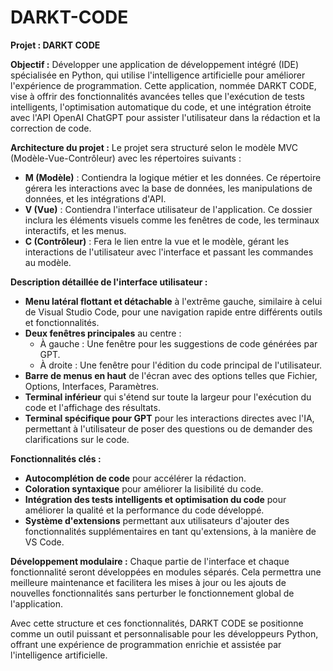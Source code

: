 # DARKT-CODE
**Projet : DARKT CODE**

**Objectif :** 
Développer une application de développement intégré (IDE) spécialisée en Python, qui utilise l'intelligence artificielle pour améliorer l'expérience de programmation. Cette application, nommée DARKT CODE, vise à offrir des fonctionnalités avancées telles que l'exécution de tests intelligents, l'optimisation automatique du code, et une intégration étroite avec l'API OpenAI ChatGPT pour assister l'utilisateur dans la rédaction et la correction de code.

**Architecture du projet :**
Le projet sera structuré selon le modèle MVC (Modèle-Vue-Contrôleur) avec les répertoires suivants :
- **M (Modèle)** : Contiendra la logique métier et les données. Ce répertoire gérera les interactions avec la base de données, les manipulations de données, et les intégrations d'API.
- **V (Vue)** : Contiendra l'interface utilisateur de l'application. Ce dossier inclura les éléments visuels comme les fenêtres de code, les terminaux interactifs, et les menus.
- **C (Contrôleur)** : Fera le lien entre la vue et le modèle, gérant les interactions de l'utilisateur avec l'interface et passant les commandes au modèle.

**Description détaillée de l'interface utilisateur :**
- **Menu latéral flottant et détachable** à l'extrême gauche, similaire à celui de Visual Studio Code, pour une navigation rapide entre différents outils et fonctionnalités.
- **Deux fenêtres principales** au centre :
  - À gauche : Une fenêtre pour les suggestions de code générées par GPT.
  - À droite : Une fenêtre pour l'édition du code principal de l'utilisateur.
- **Barre de menus en haut** de l'écran avec des options telles que Fichier, Options, Interfaces, Paramètres.
- **Terminal inférieur** qui s'étend sur toute la largeur pour l'exécution du code et l'affichage des résultats.
- **Terminal spécifique pour GPT** pour les interactions directes avec l'IA, permettant à l'utilisateur de poser des questions ou de demander des clarifications sur le code.

**Fonctionnalités clés :**
- **Autocomplétion de code** pour accélérer la rédaction.
- **Coloration syntaxique** pour améliorer la lisibilité du code.
- **Intégration des tests intelligents et optimisation du code** pour améliorer la qualité et la performance du code développé.
- **Système d'extensions** permettant aux utilisateurs d'ajouter des fonctionnalités supplémentaires en tant qu'extensions, à la manière de VS Code.

**Développement modulaire :**
Chaque partie de l'interface et chaque fonctionnalité seront développées en modules séparés. Cela permettra une meilleure maintenance et facilitera les mises à jour ou les ajouts de nouvelles fonctionnalités sans perturber le fonctionnement global de l'application.

Avec cette structure et ces fonctionnalités, DARKT CODE se positionne comme un outil puissant et personnalisable pour les développeurs Python, offrant une expérience de programmation enrichie et assistée par l'intelligence artificielle.
